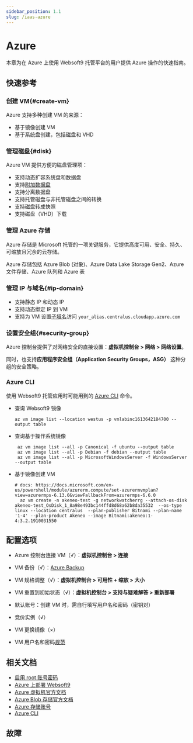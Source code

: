 ```yaml
---
sidebar_position: 1.1
slug: /iaas-azure
---
```


# Azure

本章为在 Azure 上使用 Websoft9 托管平台的用户提供 Azure 操作的快速指南。

## 快速参考

### 创建 VM{#create-vm}

Azure 支持多种创建 VM 的来源：

- 基于镜像创建 VM
- 基于系统盘创建，包括磁盘和 VHD

### 管理磁盘{#disk}

Azure VM 提供方便的磁盘管理项：

- 支持动态扩容系统盘和数据盘
- 支持[附加数据盘](https://learn.microsoft.com/zh-cn/azure/virtual-machines/linux/attach-disk-portal#connect-to-the-linux-vm-to-mount-the-new-disk)
- 支持分离数据盘
- 支持托管磁盘与非托管磁盘之间的转换
- 支持磁盘转成快照
- 支持磁盘（VHD）下载

### 管理 Azure 存储

Azure 存储是 Microsoft 托管的一项关键服务，它提供高度可用、安全、持久、可缩放且冗余的云存储。    

Azure 存储包括 Azure Blob (对象)、Azure Data Lake Storage Gen2、Azure 文件存储、Azure 队列和 Azure 表   

### 管理 IP 与域名{#ip-domain}

- 支持静态 IP 和动态 IP
- 支持动态绑定 IP 到 VM
- 支持为 VM 设置[子域名](https://learn.microsoft.com/en-us/azure/dns/dns-alias)访问 `your_alias.centralus.cloudapp.azure.com`

### 设置安全组{#security-group}

Azure 控制台提供了对网络安全的直接设置：**虚拟机控制台 > 网络 > 网络设置**。

同时，也支持**应用程序安全组（Application Security Groups，ASG）** 这种分组的安全策略。  

### Azure CLI

使用 Websoft9 托管应用时可能用到的 [Azure CLI](https://learn.microsoft.com/zh-cn/cli/azure/what-is-azure-cli) 命令。  

- 查询 Websoft9 镜像

    ```
    az vm image list --location westus -p vmlabinc1613642184700 --output table
    ```

- 查询基于操作系统镜像
   ```
    az vm image list --all -p Canonical -f ubuntu --output table
    az vm image list --all -p Debian -f debian --output table
    az vm image list --all -p MicrosoftWindowsServer -f WindowsServer --output table
   ```

- 基于镜像创建 VM
  ```
  # docs: https://docs.microsoft.com/en-us/powershell/module/azurerm.compute/set-azurermvmplan?view=azurermps-6.13.0&viewFallbackFrom=azurermps-6.6.0
    az vm create -n akeneo-test -g networkwatcherrg --attach-os-disk akeneo-test_OsDisk_1_8a98e493bc144ffd8d68a62b8da35532  --os-type linux --location centralus  --plan-publisher Bitnami --plan-name '1-4' --plan-product Akeneo --image Bitnami:akeneo:1-4:3.2.1910031550
  ```


## 配置选项

- Azure 控制台连接 VM（√）：**虚拟机控制台 > 连接**

- VM 备份（√）：[Azure Backup](https://azure.microsoft.com/en-us/products/backup/)

- VM 规格调整（√）：**虚拟机控制台 > 可用性 + 缩放 > 大小**

- VM 重置到初始状态（√）：**虚拟机控制台 > 支持与疑难解答 > 重新部署**

- 默认账号：创建 VM 时，需自行填写用户名和密码（密钥对）

- 竞价实例（√）

- VM 更换镜像（×）

- VM 用户名和密码[规范](https://learn.microsoft.com/zh-cn/azure/virtual-machines/linux/faq#what-are-the-username-requirements-when-creating-a-vm)


## 相关文档

- [启用 root 账号密码](./linux#enable)
- [Azure 上部署 Websoft9](./install/azure)
- [Azure 虚拟机官方文档](https://learn.microsoft.com/zh-cn/azure/virtual-machines/)
- [Azure Blob 存储官方文档](https://learn.microsoft.com/zh-cn/azure/storage/blobs/)
- [Azure 存储账号](https://learn.microsoft.com/en-us/azure/storage/common/storage-account-create?tabs=azure-portal)
- [Azure CLI](https://learn.microsoft.com/zh-cn/cli/azure/what-is-azure-cli)


## 故障
